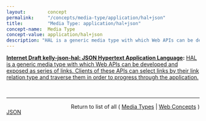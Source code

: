 ```yaml
---
layout:        concept
permalink:     "/concepts/media-type/application/hal+json"
title:         "Media Type: application/hal+json"
concept-name:  Media Type
concept-value: application/hal+json
description: "HAL is a generic media type with which Web APIs can be developed and exposed as series of links. Clients of these APIs can select links by their link relation type and traverse them in order to progress through the application."
---
```


**[Internet Draft kelly-json-hal: JSON Hypertext Application Language](/specs/IETF/I-D/kelly-json-hal "This document proposes a media type for representing resources and their relations with hyperlinks."):** [HAL is a generic media type with which Web APIs can be developed and exposed as series of links. Clients of these APIs can select links by their link relation type and traverse them in order to progress through the application.](http://tools.ietf.org/html/draft-kelly-json-hal#section-1 "Read documentation for Media Type &#34;application/hal+json&#34;")

<br/>
<hr/>

<p style="float : left"><a href="./application/hal+json.json" title="JSON representing this particular Web Concept value">JSON</a></p>
<p style="text-align: right">Return to list of all ( <a href="../media-type/">Media Types</a> | <a href="../">Web Concepts</a> )</p>
